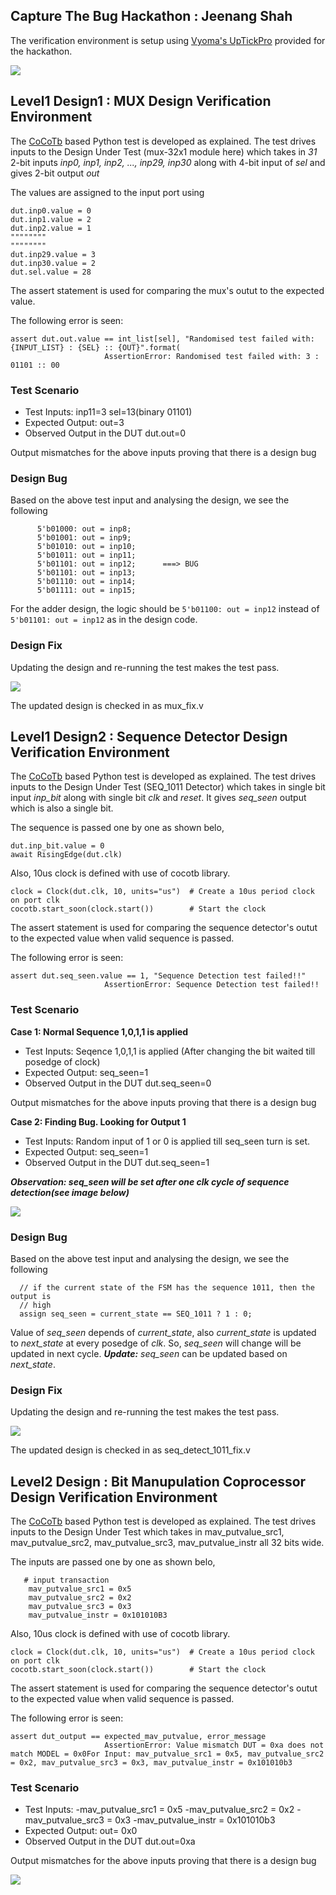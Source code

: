 ## Capture The Bug Hackathon : Jeenang Shah 

The verification environment is setup using [Vyoma's UpTickPro](https://vyomasystems.com) provided for the hackathon.

![](https://github.com/vyomasystems-lab/challenges-Jeenang/blob/master/raw_data/gitpod_ID_CUB.png)

## Level1 Design1 : MUX Design Verification Environment

The [CoCoTb](https://www.cocotb.org/) based Python test is developed as explained. The test drives inputs to the Design Under Test (mux-32x1 module here) which takes in *31* 2-bit inputs *inp0, inp1, inp2, ..., inp29, inp30* along with 4-bit input of *sel* and gives 2-bit output *out*

The values are assigned to the input port using 
```
dut.inp0.value = 0
dut.inp1.value = 2
dut.inp2.value = 1
""""""""
""""""""
dut.inp29.value = 3
dut.inp30.value = 2
dut.sel.value = 28
```

The assert statement is used for comparing the mux's outut to the expected value.

The following error is seen:
```
assert dut.out.value == int_list[sel], "Randomised test failed with: {INPUT_LIST} : {SEL} :: {OUT}".format(
                     AssertionError: Randomised test failed with: 3 : 01101 :: 00
```

### Test Scenario
- Test Inputs: inp11=3 sel=13(binary 01101)
- Expected Output: out=3
- Observed Output in the DUT dut.out=0

Output mismatches for the above inputs proving that there is a design bug

### Design Bug
Based on the above test input and analysing the design, we see the following

```
      5'b01000: out = inp8;  
      5'b01001: out = inp9;  
      5'b01010: out = inp10;
      5'b01011: out = inp11;
      5'b01101: out = inp12;      ===> BUG
      5'b01101: out = inp13;
      5'b01110: out = inp14;
      5'b01111: out = inp15;
```
For the adder design, the logic should be ``5'b01100: out = inp12`` instead of ``5'b01101: out = inp12`` as in the design code.

### Design Fix
Updating the design and re-running the test makes the test pass.

![](https://github.com/vyomasystems-lab/challenges-Jeenang/blob/master/raw_data/CUB_result_pass_level1_design1.png)

The updated design is checked in as mux_fix.v

## Level1 Design2 : Sequence Detector Design Verification Environment

The [CoCoTb](https://www.cocotb.org/) based Python test is developed as explained. The test drives inputs to the Design Under Test (SEQ_1011 Detector) which takes in single bit input *inp_bit* along with single bit *clk* and *reset*. It gives *seq_seen* output which is also a single bit. 

The sequence is passed one by one as shown belo,
```
dut.inp_bit.value = 0
await RisingEdge(dut.clk)
```
Also, 10us clock is defined with use of cocotb library. 
```
clock = Clock(dut.clk, 10, units="us")  # Create a 10us period clock on port clk
cocotb.start_soon(clock.start())        # Start the clock
```

The assert statement is used for comparing the sequence detector's outut to the expected value when valid sequence is passed.

The following error is seen:
```
assert dut.seq_seen.value == 1, "Sequence Detection test failed!!"
                     AssertionError: Sequence Detection test failed!!
```

### Test Scenario
**Case 1: Normal Sequence 1,0,1,1 is applied**
- Test Inputs: Seqence 1,0,1,1 is applied (After changing the bit waited till posedge of clock)
- Expected Output: seq_seen=1
- Observed Output in the DUT dut.seq_seen=0

Output mismatches for the above inputs proving that there is a design bug

**Case 2: Finding Bug. Looking for Output 1**
- Test Inputs: Random input of 1 or 0 is applied till seq_seen turn is set.
- Expected Output: seq_seen=1
- Observed Output in the DUT dut.seq_seen=1

***Observation: seq_seen will be set after one clk cycle of sequence detection(see image below)***

![](https://github.com/vyomasystems-lab/challenges-Jeenang/blob/master/raw_data/CUB_result_fail_level1_design2.png)

### Design Bug
Based on the above test input and analysing the design, we see the following
```
  // if the current state of the FSM has the sequence 1011, then the output is
  // high
  assign seq_seen = current_state == SEQ_1011 ? 1 : 0;
```
Value of *seq_seen* depends of *current_state*, also *current_state* is updated to *next_state* at every posedge of *clk*. So, *seq_seen* will change will be updated in next cycle. 
***Update:*** *seq_seen* can be updated based on *next_state*. 

### Design Fix
Updating the design and re-running the test makes the test pass.

![](https://github.com/vyomasystems-lab/challenges-Jeenang/blob/master/raw_data/CUB_result_pass_level1_design2.png)

The updated design is checked in as seq_detect_1011_fix.v

## Level2 Design : Bit Manupulation Coprocessor Design Verification Environment

The [CoCoTb](https://www.cocotb.org/) based Python test is developed as explained. The test drives inputs to the Design Under Test which takes in mav_putvalue_src1, mav_putvalue_src2, mav_putvalue_src3, mav_putvalue_instr all 32 bits wide. 

The inputs are passed one by one as shown belo,
```
   # input transaction
    mav_putvalue_src1 = 0x5
    mav_putvalue_src2 = 0x2
    mav_putvalue_src3 = 0x3
    mav_putvalue_instr = 0x101010B3
```
Also, 10us clock is defined with use of cocotb library. 
```
clock = Clock(dut.clk, 10, units="us")  # Create a 10us period clock on port clk
cocotb.start_soon(clock.start())        # Start the clock
```

The assert statement is used for comparing the sequence detector's outut to the expected value when valid sequence is passed.

The following error is seen:
```
assert dut_output == expected_mav_putvalue, error_message
                     AssertionError: Value mismatch DUT = 0xa does not match MODEL = 0x0For Input: mav_putvalue_src1 = 0x5, mav_putvalue_src2 = 0x2, mav_putvalue_src3 = 0x3, mav_putvalue_instr = 0x101010b3
```
### Test Scenario
- Test Inputs: 
  -mav_putvalue_src1 = 0x5
  -mav_putvalue_src2 = 0x2
  -mav_putvalue_src3 = 0x3
  -mav_putvalue_instr = 0x101010b3
- Expected Output: out= 0x0
- Observed Output in the DUT dut.out=0xa

Output mismatches for the above inputs proving that there is a design bug

![](https://github.com/vyomasystems-lab/challenges-Jeenang/blob/master/raw_data/CUB_result_fail_level2_design.png)

